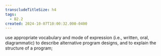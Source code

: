 ```yaml
---
transcludeTitleSize: h4
tags:
  - B2.2
created: 2024-10-07T10:00:32.000-0400
---
```

use appropriate vocabulary and mode of expression (i.e., written, oral, diagrammatic) to describe alternative program designs, and to explain the structure of a program;